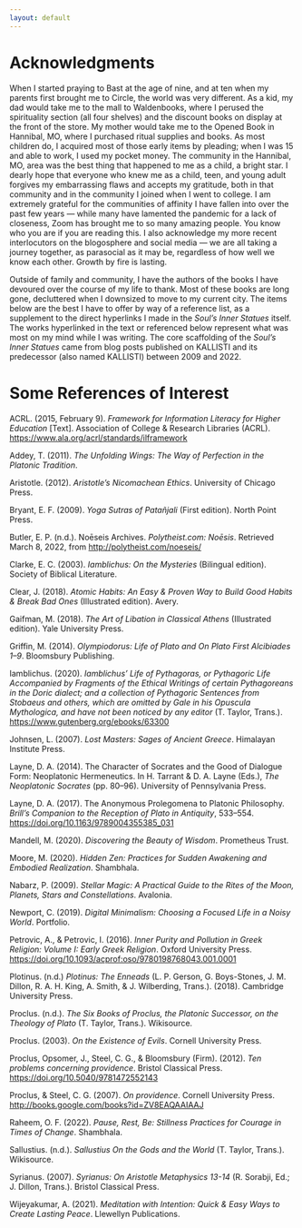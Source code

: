 ```yaml
---
layout: default
---
```


# Acknowledgments

When I started praying to Bast at the age of nine, and at ten when my parents first brought me to Circle, the world was very different. As a kid, my dad would take me to the mall to Waldenbooks, where I perused the spirituality section (all four shelves) and the discount books on display at the front of the store. My mother would take me to the Opened Book in Hannibal, MO, where I purchased ritual supplies and books. As most children do, I acquired most of those early items by pleading; when I was 15 and able to work, I used my pocket money. The community in the Hannibal, MO, area was the best thing that happened to me as a child, a bright star. I dearly hope that everyone who knew me as a child, teen, and young adult forgives my embarrassing flaws and accepts my gratitude, both in that community and in the community I joined when I went to college. I am extremely grateful for the communities of affinity I have fallen into over the past few years — while many have lamented the pandemic for a lack of closeness, Zoom has brought me to so many amazing people. You know who you are if you are reading this. I also acknowledge my more recent interlocutors on the blogosphere and social media — we are all taking a journey together, as parasocial as it may be, regardless of how well we know each other. Growth by fire is lasting.

Outside of family and community, I have the authors of the books I have devoured over the course of my life to thank. Most of these books are long gone, decluttered when I downsized to move to my current city. The items below are the best I have to offer by way of a reference list, as a supplement to the direct hyperlinks I made in the *Soul’s Inner Statues* itself. The works hyperlinked in the text or referenced below represent what was most on my mind while I was writing. The core scaffolding of the *Soul’s Inner Statues* came from blog posts published on KALLISTI and its predecessor (also named KALLISTI) between 2009 and 2022.

# Some References of Interest

ACRL. (2015, February 9). *Framework for Information Literacy for Higher Education* [Text]. Association of College & Research Libraries (ACRL). https://www.ala.org/acrl/standards/ilframework

Addey, T. (2011). *The Unfolding Wings: The Way of Perfection in the Platonic Tradition*.

Aristotle. (2012). *Aristotle’s Nicomachean Ethics*. University of Chicago Press.

Bryant, E. F. (2009). *Yoga Sutras of Patañjali* (First edition). North Point Press.

Butler, E. P. (n.d.). Noēseis Archives. *Polytheist.com: Noēsis*. Retrieved March 8, 2022, from http://polytheist.com/noeseis/

Clarke, E. C. (2003). *Iamblichus: On the Mysteries* (Bilingual edition). Society of Biblical Literature.

Clear, J. (2018). *Atomic Habits: An Easy & Proven Way to Build Good Habits & Break Bad Ones* (Illustrated edition). Avery.

Gaifman, M. (2018). *The Art of Libation in Classical Athens* (Illustrated edition). Yale University Press.

Griffin, M. (2014). *Olympiodorus: Life of Plato and On Plato First Alcibiades 1–9*. Bloomsbury Publishing.

Iamblichus. (2020). *Iamblichus’ Life of Pythagoras, or Pythagoric Life Accompanied by Fragments of the Ethical Writings of certain Pythagoreans in the Doric dialect; and a collection of Pythagoric Sentences from Stobaeus and others, which are omitted by Gale in his Opuscula Mythologica, and have not been noticed by any editor* (T. Taylor, Trans.). https://www.gutenberg.org/ebooks/63300

Johnsen, L. (2007). *Lost Masters: Sages of Ancient Greece*. Himalayan Institute Press.

Layne, D. A. (2014). The Character of Socrates and the Good of Dialogue Form: Neoplatonic Hermeneutics. In H. Tarrant & D. A. Layne (Eds.), *The Neoplatonic Socrates* (pp. 80–96). University of Pennsylvania Press.

Layne, D. A. (2017). The Anonymous Prolegomena to Platonic Philosophy. *Brill’s Companion to the Reception of Plato in Antiquity*, 533–554. https://doi.org/10.1163/9789004355385_031

Mandell, M. (2020). *Discovering the Beauty of Wisdom*. Prometheus Trust.

Moore, M. (2020). *Hidden Zen: Practices for Sudden Awakening and Embodied Realization*. Shambhala.

Nabarz, P. (2009). *Stellar Magic: A Practical Guide to the Rites of the Moon, Planets, Stars and Constellations*. Avalonia.

Newport, C. (2019). *Digital Minimalism: Choosing a Focused Life in a Noisy World*. Portfolio.

Petrovic, A., & Petrovic, I. (2016). *Inner Purity and Pollution in Greek Religion: Volume I: Early Greek Religion*. Oxford University Press. https://doi.org/10.1093/acprof:oso/9780198768043.001.0001

Plotinus. (n.d.) *Plotinus: The Enneads* (L. P. Gerson, G. Boys-Stones, J. M. Dillon, R. A. H. King, A. Smith, & J. Wilberding, Trans.). (2018). Cambridge University Press.

Proclus. (n.d.). *The Six Books of Proclus, the Platonic Successor, on the Theology of Plato* (T. Taylor, Trans.). Wikisource.

Proclus. (2003). *On the Existence of Evils*. Cornell University Press.

Proclus, Opsomer, J., Steel, C. G., & Bloomsbury (Firm). (2012). *Ten problems concerning providence*. Bristol Classical Press. https://doi.org/10.5040/9781472552143

Proclus, & Steel, C. G. (2007). *On providence*. Cornell University Press. http://books.google.com/books?id=ZV8EAQAAIAAJ

Raheem, O. F. (2022). *Pause, Rest, Be: Stillness Practices for Courage in Times of Change*. Shambhala.

Sallustius. (n.d.). *Sallustius On the Gods and the World* (T. Taylor, Trans.). Wikisource.

Syrianus. (2007). *Syrianus: On Aristotle Metaphysics 13-14* (R. Sorabji, Ed.; J. Dillon, Trans.). Bristol Classical Press.

Wijeyakumar, A. (2021). *Meditation with Intention: Quick & Easy Ways to Create Lasting Peace*. Llewellyn Publications.


